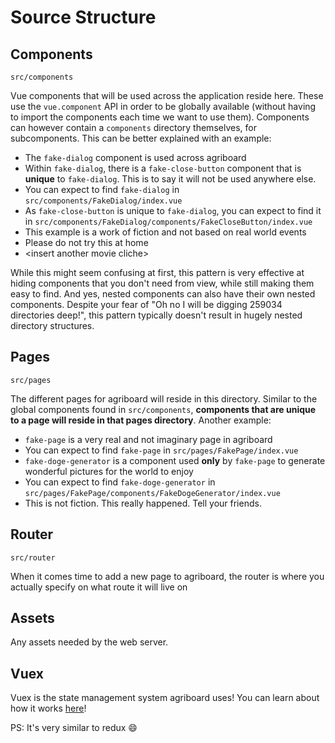 # Source Structure

## Components

`src/components`

Vue components that will be used across the application reside here. These use the `vue.component` API in order to be globally available (without having to import the components each time we want to use them). Components can however contain a `components` directory themselves, for subcomponents. This can be better explained with an example:

- The `fake-dialog` component is used across agriboard
- Within `fake-dialog`, there is a `fake-close-button` component that is **unique** to `fake-dialog`. This is to say it will not be used anywhere else.
- You can expect to find `fake-dialog` in `src/components/FakeDialog/index.vue`
- As `fake-close-button` is unique to `fake-dialog`, you can expect to find it in `src/components/FakeDialog/components/FakeCloseButton/index.vue`
- This example is a work of fiction and not based on real world events
- Please do not try this at home
- \<insert another movie cliche\>

While this might seem confusing at first, this pattern is very effective at hiding components that you don't need from view, while still making them easy to find. And yes, nested components can also have their own nested components. Despite your fear of "Oh no I will be digging 259034 directories deep!", this pattern typically doesn't result in hugely nested directory structures.

## Pages

`src/pages`

The different pages for agriboard will reside in this directory. Similar to the global components found in `src/components`, **components that are unique to a page will reside in that pages directory**. Another example:

- `fake-page` is a very real and not imaginary page in agriboard
- You can expect to find `fake-page` in `src/pages/FakePage/index.vue`
- `fake-doge-generator` is a component used **only** by `fake-page` to generate wonderful pictures for the world to enjoy
- You can expect to find `fake-doge-generator` in `src/pages/FakePage/components/FakeDogeGenerator/index.vue`
- This is not fiction. This really happened. Tell your friends.

## Router

`src/router`

When it comes time to add a new page to agriboard, the router is where you actually specify on what route it will live on

## Assets

Any assets needed by the web server.

## Vuex

Vuex is the state management system agriboard uses! You can learn about how it works [here](https://vuex.vuejs.org/en/)!

PS: It's very similar to redux :smile:
